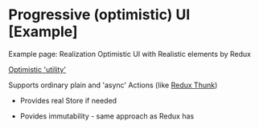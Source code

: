 # Progressive (optimistic) UI [Example]

Example page: Realization Optimistic UI with Realistic elements by Redux

[Optimistic 'utility'](/src/optimism)

Supports ordinary plain and 'async' Actions (like [Redux Thunk](https://github.com/gaearon/redux-thunk))

 - Provides real Store if needed

 - Povides immutability - same approach as Redux has
